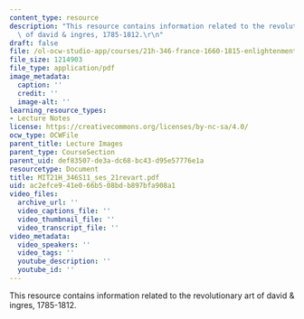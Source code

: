```yaml
---
content_type: resource
description: "This resource contains information related to the revolutionary art\
  \ of david & ingres, 1785-1812.\r\n"
draft: false
file: /ol-ocw-studio-app/courses/21h-346-france-1660-1815-enlightenment-revolution-napoleon-spring-2011/ac2efce941e066b508bdb897bfa908a1_MIT21H_346S11_ses_21revart.pdf
file_size: 1214903
file_type: application/pdf
image_metadata:
  caption: ''
  credit: ''
  image-alt: ''
learning_resource_types:
- Lecture Notes
license: https://creativecommons.org/licenses/by-nc-sa/4.0/
ocw_type: OCWFile
parent_title: Lecture Images
parent_type: CourseSection
parent_uid: def83507-de3a-dc68-bc43-d95e57776e1a
resourcetype: Document
title: MIT21H_346S11_ses_21revart.pdf
uid: ac2efce9-41e0-66b5-08bd-b897bfa908a1
video_files:
  archive_url: ''
  video_captions_file: ''
  video_thumbnail_file: ''
  video_transcript_file: ''
video_metadata:
  video_speakers: ''
  video_tags: ''
  youtube_description: ''
  youtube_id: ''
---
```

This resource contains information related to the revolutionary art of david & ingres, 1785-1812.